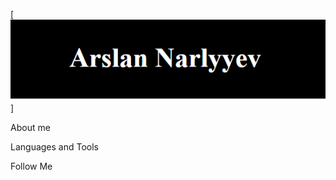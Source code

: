 [![Header](https://github.com/narlyyev/narlyyev/blob/main/assets/name.png)]

About me

Languages and Tools

Follow Me